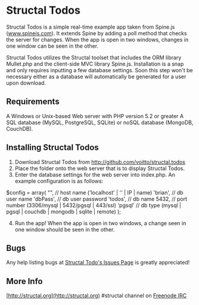 Structal Todos
========================================================
Structal Todos is a simple real-time example app taken from Spine.js (www.spinejs.com). It extends Spine by adding a poll method that checks the server for changes. When the app is open in two windows, changes in one window can be seen in the other. 

Structal Todos utilizes the Structal toolset that includes the ORM library Mullet.php and the client-side MVC library Spine.js. Installation is a snap and only requires inputting a few database settings. Soon this step won't be necessary either as a database will automatically be generated for a user upon download.

Requirements
--------------------------------------------------------------------------------------------------
A Windows or Unix-based Web server with PHP version 5.2 or greater
A SQL database (MySQL, PostgreSQL, SQLite) or noSQL database (MongoDB, CouchDB).

Installing Structal Todos
--------------------------------------------------------------------------------------------------
1. Download Structal Todos from http://github.com/voitto/structal.todos
2. Place the folder onto the web server that is to display Structal Todos.
3. Enter the database settings for the web server into index.php. An example configuration is as follows:

$config = array(
  "",       // host name ('localhost' | '' | IP | name)
  'brian',  // db user name
  'dbPass',       // db user password
  'todos',   // db name
  5432,     // port number (3306/mysql | 5432/pgsql | 443/ssl)
  'pgsql'   // db type (mysql | pgsql | couchdb | mongodb | sqlite | remote)
);

4. Run the app! When the app is open in two windows, a change seen in one window should be seen in the other.

Bugs
--------------------------------------------------------------------------------------------------
Any help listing bugs at [Structal Todo's Issues Page](http://github.com/structal.todos/issues) is greatly appreciated!

More Info
--------------------------------------------------------------------------------------------------
[http://structal.org](http://structal.org)
#structal channel on [Freenode IRC](http://webchat.freenode.net)

